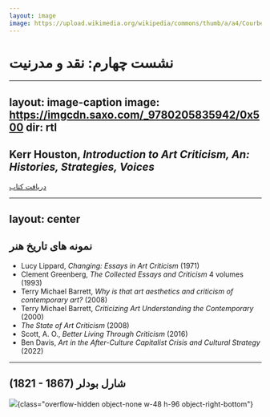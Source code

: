 ```yaml
---
layout: image
image: https://upload.wikimedia.org/wikipedia/commons/thumb/a/a4/Courbet_LAtelier_du_peintre.jpg/1280px-Courbet_LAtelier_du_peintre.jpg
---
```


# نشست چهارم: نقد و مدرنیت

---
layout: image-caption
image: https://imgcdn.saxo.com/_9780205835942/0x500
dir: rtl
---

<div class="max-w-md">

## Kerr Houston, *Introduction to Art Criticism, An: Histories, Strategies, Voices* 
</div>


[دریافت کتاب](https://drive.google.com/file/d/102kqmQRHkzghJiprlwnxZcxgV2y8UqZg/view?usp=drive_link)

---
layout: center
---

<div class="text-right">

## نمونه های تاریخ هنر
</div>

<v-clicks>

- Lucy Lippard, *Changing: Essays in Art Criticism* (1971)
- Clement Greenberg, *The Collected Essays and Criticism* 4 volumes (1993)
- Terry Michael Barrett, *Why is that art aesthetics and criticism of contemporary art?* (2008)
- Terry Michael Barrett, *Criticizing Art Understanding the Contemporary* (2000)
- *The State of Art Criticism* (2008)
- Scott, A. O., *Better Living Through Criticism* (2016)
- Ben Davis, *Art in the After-Culture Capitalist Crisis and Cultural Strategy* (2022)
</v-clicks>

---

<div class="flex space-x-6 justify-end">


## (1821 - 1867) شارل بودلر
![](https://upload.wikimedia.org/wikipedia/commons/thumb/a/a4/Courbet_LAtelier_du_peintre.jpg/1280px-Courbet_LAtelier_du_peintre.jpg){class="overflow-hidden object-none w-48 h-96 object-right-bottom"}
</div>